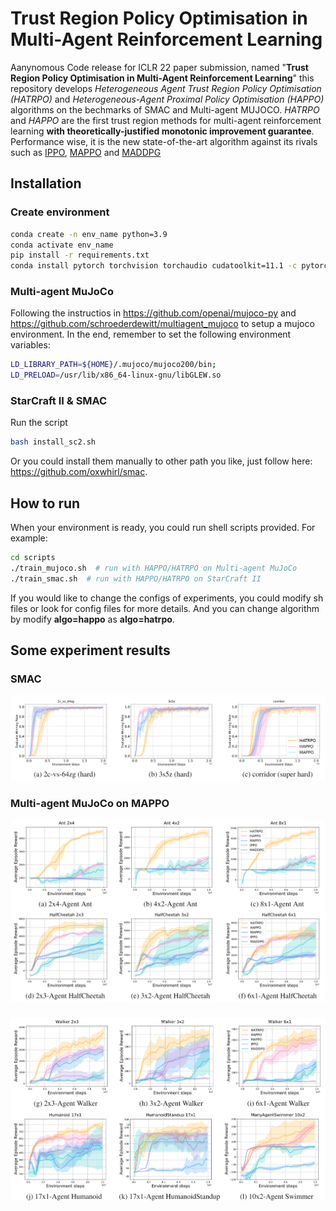 # Trust Region Policy Optimisation in Multi-Agent Reinforcement Learning
Aanynomous Code release for ICLR 22 paper submission, named "**Trust Region Policy Optimisation in Multi-Agent Reinforcement Learning**" this repository develops *Heterogeneous Agent Trust Region Policy Optimisation (HATRPO)* and *Heterogeneous-Agent Proximal Policy Optimisation (HAPPO)* algorithms on the bechmarks of SMAC and Multi-agent MUJOCO. *HATRPO* and *HAPPO* are the first trust region methods for multi-agent reinforcement learning **with theoretically-justified monotonic improvement guarantee**. Performance wise, it is the new state-of-the-art algorithm against its rivals such as [IPPO](https://arxiv.org/abs/2011.09533), [MAPPO](https://arxiv.org/abs/2103.01955) and [MADDPG](https://arxiv.org/abs/1706.02275)

## Installation
### Create environment
``` Bash
conda create -n env_name python=3.9
conda activate env_name
pip install -r requirements.txt
conda install pytorch torchvision torchaudio cudatoolkit=11.1 -c pytorch -c nvidia
```

### Multi-agent MuJoCo
Following the instructios in https://github.com/openai/mujoco-py and https://github.com/schroederdewitt/multiagent_mujoco to setup a mujoco environment. In the end, remember to set the following environment variables:
``` Bash
LD_LIBRARY_PATH=${HOME}/.mujoco/mujoco200/bin;
LD_PRELOAD=/usr/lib/x86_64-linux-gnu/libGLEW.so
```
### StarCraft II & SMAC
Run the script
``` Bash
bash install_sc2.sh
```
Or you could install them manually to other path you like, just follow here: https://github.com/oxwhirl/smac.

## How to run
When your environment is ready, you could run shell scripts provided. For example:
``` Bash
cd scripts
./train_mujoco.sh  # run with HAPPO/HATRPO on Multi-agent MuJoCo
./train_smac.sh  # run with HAPPO/HATRPO on StarCraft II
```

If you would like to change the configs of experiments, you could modify sh files or look for config files for more details. And you can change algorithm by modify **algo=happo** as **algo=hatrpo**.



## Some experiment results

### SMAC 

<img src="plots/smac.png" width="800" >


### Multi-agent MuJoCo on MAPPO

<img src="plots/ma-mujoco_1.png" width="800" > 

### 
<img src="plots/ma-mujoco_2.png" width="800" >

